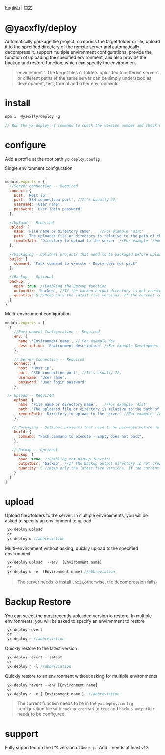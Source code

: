 [English](README.md) | [中文](README-CN.md)
 
# @yaoxfly/deploy
Automatically package the project, compress the target folder or file, upload it to the specified directory of the remote server and automatically decompress it, support multiple environment configurations, provide the function of uploading the specified environment, and also provide the backup and restore function, which can specify the environmen.

>environment：The target files or folders uploaded to different servers or different paths of the same server can be simply understood as development, test, formal and other environments.

# install
```js
npm i  @yaoxfly/deploy -g

// Run the yx-deploy -V command to check the version number and check whether the installation is successful

```

# configure
Add a profile at the root path `yx.deploy.config`

Single environment configuration

```js

module.exports = {
  //Server connection -- Required
  connect: {
    host: 'Host ip',
    port: 'SSH connection port', //It's usually 22,  
    username: 'User name',
    password: 'User login password'
  },

  //Upload -- Required
  upload: {
    name: 'File name or directory name',   //For example 'dist'
    path: 'The uploaded file or directory is relative to the path of the yx.deploy.config configuration file. If it is a file, the suffix is required', //For example './dist' 
    remotePath: 'Directory to upload to the server' //For example '/home/'
  },

  //Packaging - Optional projects that need to be packaged before uploading can be configured, such as front-end project npm run build
  build: {
    command: "Pack command to execute - Empty does not pack",
  },

  //Backup -- Optional
  backup: {
    open: true, //Enabling the Backup function
    outputDir: 'backup', //If the backup output directory is not created, it is automatically created in the root directory. Multi-level directories cannot be created
    quantity: 5 //Keep only the latest five versions. If the current configuration is deleted or the value is set to false or 0, it indicates no limit
  }
}
```


Multi-environment configuration

```js 
module.exports = [
  {
    //Environment Configuration -- Required
    env: {
      name: 'Environment name', // For example dev
      description: 'Environment description' //For example Development environment -- can be empty
    },

    // Server Connection -- Required
    connect: {
      host: 'Host ip',
      port: 'SSH connection port', //It's usually 22,  
      username: 'User name',
      password: 'User login password'
    },

 // Upload -- Required
    upload: {
      name: 'File name or directory name',   //For example 'dist'
      path: 'The uploaded file or directory is relative to the path of the yx.deploy.config configuration file. If it is a file, the suffix is required', //For example './dist' 
      remotePath: 'Directory to upload to the server' //For example '/home/'
    },

   // Packaging - Optional projects that need to be packaged before uploading can be configured, such as front-end project npm run build
    build: {
      command: "Pack command to execute - Empty does not pack",
    },

   // Backup -- Optional
    backup: {
      open: true, //Enabling the Backup function
      outputDir: 'backup', //If the backup output directory is not created, it is automatically created in the root directory. Multi-level directories cannot be created
      quantity: 5 //Keep only the latest five versions. If the current configuration is deleted or the value is set to false or 0, it indicates no limit
    }
  }
]
```

# upload

 Upload files/folders to the server. In multiple environments, you will be asked to specify an environment to upload

```js
 yx-deploy upload 
 or
 yx-deploy u //abbreviation
```

Multi-environment without asking, quickly upload to the specified environment

```js
 yx-deploy upload  --env  [Environment name]
 or
 yx-deploy u -e  [Environment name] //abbreviation
```

> The server needs to install `unzip`,otherwise, the decompression fails。


# Backup Restore

You can select the most recently uploaded version to restore. In multiple environments, you will be asked to specify an environment to restore

```js
 yx-deploy revert 
 or
 yx-deploy r //abbreviation
```

Quickly restore to the latest version

```js
 yx-deploy revert --latest 
 or
 yx-deploy r -l //abbreviation
```


Quickly restore to an environment without asking for multiple environments

```js
 yx-deploy revert --env [Environment name]
 or
 yx-deploy r -e [ Environment name ]  //abbreviation
```

> The current function needs to be in the `yx.deploy.config` configuration file with `backup.open` set to `true` and `backup.outputDir` needs to be configured.

# support

 Fully supported on the `LTS` version of `Node.js`. And it needs at least `v12`.
